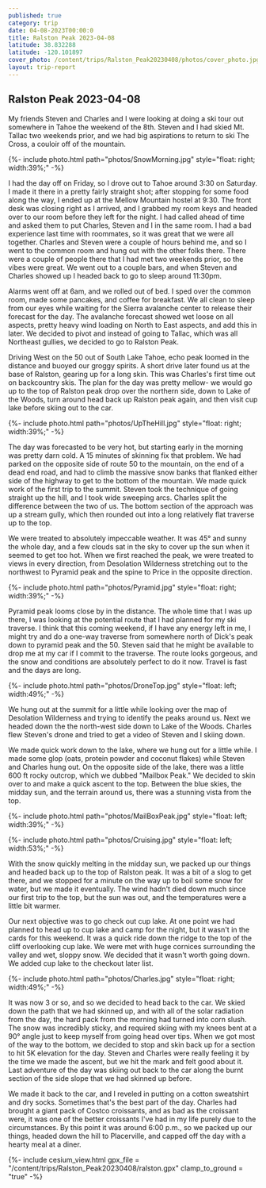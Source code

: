 ```yaml
---
published: true
category: trip
date: 04-08-2023T00:00:0
title: Ralston Peak 2023-04-08
latitude: 38.832288
latitude: -120.101897
cover_photo: /content/trips/Ralston_Peak20230408/photos/cover_photo.jpg
layout: trip-report
---
```



## Ralston Peak 2023-04-08


My friends Steven and Charles and I were looking at doing a ski tour out somewhere in Tahoe the weekend of the 8th. Steven and I had skied Mt. Tallac two weekends prior, and we had big aspirations to return to ski The Cross, a couloir off of the mountain. 


{%- include photo.html 
    path="photos/SnowMorning.jpg"
    style="float: right; width:39%;"
-%}


I had the day off on Friday, so I drove out to Tahoe around 3:30 on Saturday. I made it there in a pretty fairly straight shot; after stopping for some food along the way, I ended up at the Mellow Mountain hostel at 9:30. The front desk was closing right as I arrived, and I grabbed my room keys and headed over to our room before they left for the night. I had called ahead of time and asked them to put Charles, Steven and I in the same room. I had a bad experience last time with roommates, so it was great that we were all together. Charles and Steven were a couple of hours behind me, and so I went to the common room and hung out with the other folks there. There were a couple of people there that I had met two weekends prior, so the vibes were great. We went out to a couple bars, and when Steven and Charles showed up I headed back to go to sleep around 11:30pm.
  
Alarms went off at 6am, and we rolled out of bed. I sped over the common room, made some pancakes, and coffee for breakfast. We all clean to sleep from our eyes while waiting for the Sierra avalanche center to release their forecast for the day. The avalanche forecast showed wet loose on all aspects, pretty heavy wind loading on North to East aspects, and add this in later. We decided to pivot and instead of going to Tallac, which was all Northeast gullies, we decided to go to Ralston Peak.

Driving West on the 50 out of South Lake Tahoe, echo peak loomed in the distance and buoyed our groggy spirits. A short drive later found us at the base of Ralston, gearing up for a long skin. This was Charles's first time out on backcountry skis. The plan for the day was pretty mellow- we would go up to the top of Ralston peak drop over the northern side, down to Lake of the Woods, turn around head back up Ralston peak again, and then visit cup lake before skiing out to the car.  

{%- include photo.html 
    path="photos/UpTheHill.jpg"
    style="float: right; width:39%;"
-%}

The day was forecasted to be very hot, but starting early in the morning was pretty darn cold. A 15 minutes of skinning fix that problem. We had parked on the opposite side of route 50 to the mountain, on the end of a dead end road, and had to climb the massive snow banks that flanked either side of the highway to get to the bottom of the mountain. We made quick work of the first trip to the summit. Steven took the technique of going straight up the hill, and I took wide sweeping arcs. Charles split the difference between the two of us. The bottom section of the approach was up a stream gully, which then rounded out into a long relatively flat traverse up to the top.  

We were treated to absolutely impeccable weather. It was 45° and sunny the whole day, and a few clouds sat in the sky to cover up the sun when it seemed to get too hot. When we first reached the peak, we were treated to views in every direction, from Desolation Wilderness stretching out to the northwest to Pyramid peak and the spine to Price in the opposite direction. 

{%- include photo.html 
    path="photos/Pyramid.jpg"
    style="float: right; width:39%;"
-%}

Pyramid peak looms close by in the distance. The whole time that I was up there, I was looking at the potential route that I had planned for my ski traverse. I think that this coming weekend, if I have any energy left in me, I might try and do a one-way traverse from somewhere north of Dick's peak down to pyramid peak and the 50. Steven said that he might be available to drop me at my car if I commit to the traverse. The route looks gorgeous, and the snow and conditions are absolutely perfect to do it now. Travel is fast and the days are long.  


{%- include photo.html 
    path="photos/DroneTop.jpg"
    style="float: left; width:49%;"
-%}

We hung out at the summit for a little while looking over the map of Desolation Wilderness and trying to identify the peaks around us. Next we headed down the the north-west side down to Lake of the Woods. Charles flew Steven's drone and tried to  get a video of Steven and I skiing down. 

We made quick work down to the lake, where we hung out for a little while. I made some glop (oats, protein powder and coconut flakes) while Steven and Charles hung out. On the opposite side of the lake, there was a little 600 ft rocky outcrop, which we dubbed "Mailbox Peak." We decided to skin over to and make a quick ascent to the top. Between the blue skies, the midday sun, and the terrain around us, there was a stunning vista from the top.  

<div>
{%- include photo.html 
    path="photos/MailBoxPeak.jpg"
    style="float: left; width:39%;"
-%}

{%- include photo.html 
    path="photos/Cruising.jpg"
    style="float: left; width:53%;"
-%}
</div>


With the snow quickly melting in the midday sun, we packed up our things and headed back up to the top of Ralston peak. It was a bit of a slog to get there, and we stopped for a minute on the way up to boil some snow for water, but we made it eventually. The wind hadn't died down much since our first trip to the top, but the sun was out, and the temperatures were a little bit warmer.  
  
Our next objective was to go check out cup lake. At one point we had planned to head up to cup lake and camp for the night, but it wasn't in the cards for this weekend. It was a quick ride down the ridge to the top of the cliff overlooking cup lake. We were met with huge cornices surrounding the valley and wet, sloppy snow. We decided that it wasn't worth going down. We added cup lake to the checkout later list. 

{%- include photo.html 
    path="photos/Charles.jpg"
    style="float: right; width:49%;"
-%}

It was now 3 or so, and so we decided to head back to the car. We skied down the path that we had skinned up, and with all of the solar radiation from the day, the hard pack from the morning had turned into corn slush. The snow was incredibly sticky, and required skiing with my knees bent at a 90° angle just to keep myself from going head over tips. When we got most of the way to the bottom, we decided to stop and skin back up for a section to hit 5K elevation for the day. Steven and Charles were really feeling it by the time we made the ascent, but we hit the mark and felt good about it. Last adventure of the day was skiing out back to the car along the burnt section of the side slope that we had skinned up before.  
  
We made it back to the car, and I reveled in putting on a cotton sweatshirt and dry socks. Sometimes that's the best part of the day. Charles had brought a giant pack of Costco croissants, and as bad as the croissant were, it was one of the better croissants I've had in my life purely due to the circumstances. By this point it was around 6:00 p.m., so we packed up our things, headed down the hill to Placerville, and capped off the day with a hearty meal at a diner.



{%- include cesium_view.html 
    gpx_file = "/content/trips/Ralston_Peak20230408/ralston.gpx" 
    clamp_to_ground = "true" -%}


